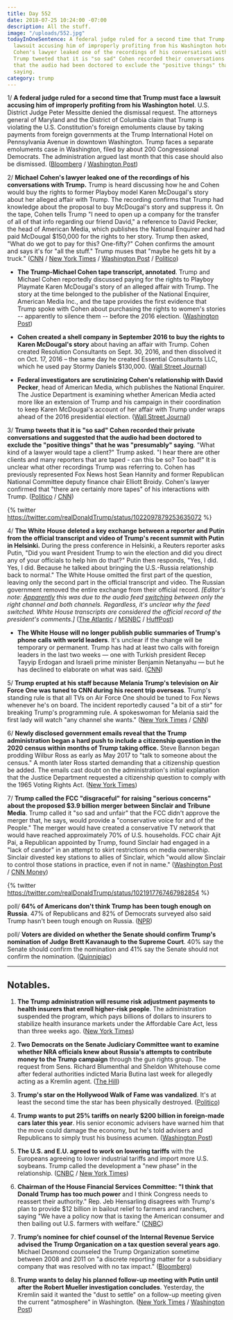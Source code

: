```yaml
---
title: Day 552
date: 2018-07-25 10:24:00 -07:00
description: All the stuff.
image: "/uploads/552.jpg"
todayInOneSentence: A federal judge ruled for a second time that Trump must face a
  lawsuit accusing him of improperly profiting from his Washington hotel; Michael
  Cohen's lawyer leaked one of the recordings of his conversations with Trump; and
  Trump tweeted that it is "so sad" Cohen recorded their conversations and suggested
  that the audio had been doctored to exclude the "positive things" that he was "presumably"
  saying.
category: trump
---
```


1/ **A federal judge ruled for a second time that Trump must face a lawsuit accusing him of improperly profiting from his Washington hotel**. U.S. District Judge Peter Messitte denied the dismissal request. The attorneys general of Maryland and the District of Columbia claim that Trump is violating the U.S. Constitution's foreign emoluments clause by taking payments from foreign governments at the Trump International Hotel on Pennsylvania Avenue in downtown Washington. Trump faces a separate emoluments case in Washington, filed by about 200 Congressional Democrats. The administration argued last month that this case should also be dismissed. ([Bloomberg](https://www.bloomberg.com/news/articles/2018-07-25/trump-must-face-emoluments-lawsuit-over-d-c-hotel-profits) / [Washington Post](https://www.washingtonpost.com/politics/federal-judge-allows-emoluments-case-against-trump-to-proceed/2018/07/25/c8070206-8fa4-11e8-8322-b5482bf5e0f5_story.html))

2/ **Michael Cohen's lawyer leaked one of the recordings of his conversations with Trump.** Trump is heard discussing how he and Cohen would buy the rights to former Playboy model Karen McDougal's story about her alleged affair with Trump. The recording confirms that Trump had knowledge about the proposal to buy McDougal's story and suppress it. On the tape, Cohen tells Trump "I need to open up a company for the transfer of all of that info regarding our friend David," a reference to David Pecker, the head of American Media, which publishes the National Enquirer and had paid McDougal $150,000 for the rights to her story. Trump then asked, "What do we got to pay for this? One-fifty?" Cohen confirms the amount and says it's for "all the stuff." Trump muses that "maybe he gets hit by a truck." ([CNN](https://www.cnn.com/2018/07/24/politics/michael-cohen-donald-trump-tape/index.html) / [New York Times](https://www.nytimes.com/2018/07/24/us/politics/trump-cohen-tape.html) / [Washington Post](https://www.washingtonpost.com/politics/transcript-of-cohen-tape-suggests-trump-knew-about-models-deal-to-sell-story-of-alleged-affair/2018/07/24/2b7a73c6-8fab-11e8-b769-e3fff17f0689_story.html) / [Politico](https://www.politico.com/story/2018/07/24/trump-tape-cohen-playboy-model-740413))

* **The Trump-Michael Cohen tape transcript, annotated**. Trump and Michael Cohen reportedly discussed paying for the rights to Playboy Playmate Karen McDougal's story of an alleged affair with Trump. The story at the time belonged to the publisher of the National Enquirer, American Media Inc., and the tape provides the first evidence that Trump spoke with Cohen about purchasing the rights to women's stories -- apparently to silence them -- before the 2016 election. ([Washington Post](https://www.washingtonpost.com/news/the-fix/wp/2018/07/24/the-trump-michael-cohen-tape-transcript-annotated/?utm_term=.07e76380ac6b))

* **Cohen created a shell company in September 2016 to buy the rights to Karen McDougal's story** about having an affair with Trump. Cohen created Resolution Consultants on Sept. 30, 2016, and then dissolved it on Oct. 17, 2016 – the same day he created Essential Consultants LLC, which he used pay Stormy Daniels $130,000. ([Wall Street Journal](https://www.wsj.com/articles/trumps-former-lawyer-michael-cohen-formed-delaware-company-to-pay-playboy-model-1532526807))

* **Federal investigators are scrutinizing Cohen's relationship with David Pecker**, head of American Media, which publishes the National Enquirer. The Justice Department is examining whether American Media acted more like an extension of Trump and his campaign in their coordination to keep Karen McDougal's account of her affair with Trump under wraps ahead of the 2016 presidential election. ([Wall Street Journal](https://www.wsj.com/articles/national-enquirers-years-long-dealings-with-trump-lawyer-fall-under-federal-scrutiny-1532534115))

3/ **Trump tweets that it is "so sad" Cohen recorded their private conversations and suggested that the audio had been doctored to exclude the "positive things" that he was "presumably" saying**. "What kind of a lawyer would tape a client?" Trump asked. "I hear there are other clients and many reporters that are taped - can this be so? Too bad!" It is unclear what other recordings Trump was referring to. Cohen has previously represented Fox News host Sean Hannity and former Republican National Committee deputy finance chair Elliott Broidy. Cohen's lawyer confirmed that "there are certainly more tapes" of his interactions with Trump. ([Politico](https://www.politico.com/story/2018/07/25/trump-cohen-tape-740418) / [CNN](https://www.cnn.com/2018/07/25/politics/donald-trump-twitter-michael-cohen/index.html))

{% twitter https://twitter.com/realDonaldTrump/status/1022097879253635072 %}

4/ **The White House deleted a key exchange between a reporter and Putin from the official transcript and video of Trump's recent summit with Putin in Helsinki.** During the press conference in Helsinki, a Reuters reporter asks Putin, "Did you want President Trump to win the election and did you direct any of your officials to help him do that?" Putin then responds, "Yes, I did. Yes, I did. Because he talked about bringing the U.S.-Russia relationship back to normal." The White House omitted the first part of the question, leaving only the second part in the official transcript and video. The Russian government removed the entire exchange from their official record. *\[Editor's note: [Apparently](https://www.washingtonpost.com/news/politics/wp/2018/07/25/no-the-white-house-didnt-intentionally-edit-a-question-to-putin-out-of-a-video/) this was due to the audio feed [switching](https://www.cnn.com/2018/07/25/politics/trump-putin-transcript/index.html) between only the right channel and both channels. Regardless, it's unclear why the feed switched. White House transcripts are considered the official record of the president's comments.\]* ([The Atlantic](https://www.theatlantic.com/international/archive/2018/07/trump-putin-press-conference-transcript/565385/) / [MSNBC](http://www.msnbc.com/rachel-maddow/watch/trump-white-house-edits-putin-support-for-trump-out-of-transcript-1284716611545?playlist=associated) / [HuffPost](https://www.huffingtonpost.com/entry/white-house-putin-trump-press-conference_us_5b5837d6e4b0fd5c73ca30ca))

* **The White House will no longer publish public summaries of Trump's phone calls with world leaders**. It's unclear if the change will be temporary or permanent. Trump has had at least two calls with foreign leaders in the last two weeks — one with Turkish president Recep Tayyip Erdogan and Israeli prime minister Benjamin Netanyahu — but he has declined to elaborate on what was said. ([CNN](https://www.cnn.com/2018/07/24/politics/foreign-leaders-call-white-house/index.html))

5/ **Trump erupted at his staff because Melania Trump's television on Air Force One was tuned to CNN during his recent trip overseas**. Trump's standing rule is that all TVs on Air Force One should be tuned to Fox News whenever he's on board. The incident reportedly caused "a bit of a stir" for breaking Trump's programming rule. A spokeswoman for Melania said the first lady will watch "any channel she wants." ([New York Times](https://www.nytimes.com/2018/07/24/us/politics/trump-putin-cnn.html) / [CNN](https://www.cnn.com/2018/07/25/politics/melania-trump-channel/index.html))

6/ **Newly disclosed government emails reveal that the Trump administration began a hard push to include a citizenship question in the 2020 census within months of Trump taking office.** Steve Bannon began prodding Wilbur Ross as early as May 2017 to "talk to someone about the census." A month later Ross started demanding that a citizenship question be added. The emails cast doubt on the administration's initial explanation that the Justice Department requested a citizenship question to comply with the 1965 Voting Rights Act. ([New York Times](https://www.nytimes.com/2018/07/24/us/census-citizenship-question.html))

7/ **Trump called the FCC "disgraceful" for raising "serious concerns" about the proposed $3.9 billion merger between Sinclair and Tribune Media**. Trump called it "so sad and unfair" that the FCC didn't approve the merger that, he says, would provide a "conservative voice for and of the People." The merger would have created a conservative TV network that would have reached approximately 70% of U.S. households. FCC chair Ajit Pai, a Republican appointed by Trump, found Sinclair had engaged in a "lack of candor" in an attempt to skirt restrictions on media ownership. Sinclair divested key stations to allies of Sinclair, which "would allow Sinclair to control those stations in practice, even if not in name." ([Washington Post](https://www.washingtonpost.com/technology/2018/07/25/trump-criticizes-fcc-moving-block-sinclair-tribune-merger/?utm_term=.799597b8410f) / [CNN Money](https://money.cnn.com/2018/07/25/media/trump-tweet-sinclair-tribune-fcc/index.html))

{% twitter https://twitter.com/realDonaldTrump/status/1021917767467982854 %}

poll/ **64% of Americans don't think Trump has been tough enough on Russia**. 47% of Republicans and 82% of Democrats surveyed also said Trump hasn't been tough enough on Russia. ([NPR](https://www.npr.org/2018/07/25/632109122/npr-pbs-newshour-marist-poll-americans-dont-think-trump-is-tough-enough-on-russi))

poll/ **Voters are divided on whether the Senate should confirm Trump's nomination of Judge Brett Kavanaugh to the Supreme Court**. 40% say the Senate should confirm the nomination and 41% say the Senate should not confirm the nomination. ([Quinnipiac](https://poll.qu.edu/national/release-detail?ReleaseID=2558))

---

## Notables.

1. **The Trump administration will resume risk adjustment payments to health insurers that enroll higher-risk people**. The administration suspended the program, which pays billions of dollars to insurers to stabilize health insurance markets under the Affordable Care Act, less than three weeks ago. ([New York Times](https://www.nytimes.com/2018/07/24/us/politics/trump-insurers-risk-payments.html))

2. **Two Democrats on the Senate Judiciary Committee want to examine whether NRA officials knew about Russia's attempts to contribute money to the Trump campaign** through the gun rights group. The request from Sens. Richard Blumenthal and Sheldon Whitehouse come after federal authorities indicted Maria Butina last week for allegedly acting as a Kremlin agent. ([The Hill](http://thehill.com/policy/national-security/398667-judiciary-dems-call-on-grassley-to-hold-public-hearings-on-nras-role))

3. **Trump's star on the Hollywood Walk of Fame was vandalized**. It's at least the second time the star has been physically destroyed. ([Politico](https://www.politico.com/story/2018/07/25/trump-walk-of-fame-vandalized-740420))

4. **Trump wants to put 25% tariffs on nearly $200 billion in foreign-made cars later this year**. His senior economic advisers have warned him that the move could damage the economy, but he's told advisers and Republicans to simply trust his business acumen. ([Washington Post](https://www.washingtonpost.com/business/economy/trump-pushes-25-percent-auto-tariff-as-top-advisers-scramble-to-stop-him/2018/07/25/f7b9af04-8f8a-11e8-8322-b5482bf5e0f5_story.html))

5. **The U.S. and E.U. agreed to work on lowering tariffs** with the Europeans agreeing to lower industrial tariffs and import more U.S. soybeans. Trump called the development a "new phase" in the relationship. ([CNBC](https://www.cnbc.com/2018/07/25/trump-we-hope-to-work-something-out-on-a-fair-trade-deal-with-europe.html) / [New York Times](https://www.nytimes.com/2018/07/25/us/politics/trump-europe-trade.html))

6. **Chairman of the House Financial Services Committee: "I think that Donald Trump has too much power** and I think Congress needs to reassert their authority." Rep. Jeb Hensarling disagrees with Trump's plan to provide $12 billion in bailout relief to farmers and ranchers, saying "We have a policy now that is taxing the American consumer and then bailing out U.S. farmers with welfare." ([CNBC](https://www.cnbc.com/2018/07/25/house-financial-services-chairman-splits-with-trump-on-farm-relief-pla.html))

7. **Trump’s nominee for chief counsel of the Internal Revenue Service advised the Trump Organication on a tax question several years ago**. Michael Desmond counseled the Trump Organization sometime between 2008 and 2011 on "a discrete reporting matter for a subsidiary company that was resolved with no tax impact." ([Bloomberg](https://www.bloomberg.com/news/articles/2018-07-25/irs-counsel-nominee-briefly-advised-trump-organization-on-taxes))

8. **Trump wants to delay his planned follow-up meeting with Putin until after the Robert Mueller investigation concludes**. Yesterday, the Kremlin said it wanted the "dust to settle" on a follow-up meeting given the current "atmosphere" in Washington. ([New York Times](https://www.nytimes.com/2018/07/25/us/politics/trump-putin-meeting.html) / [Washington Post](https://www.washingtonpost.com/politics/white-house-pushes-follow-up-trump-putin-meeting-to-next-year/2018/07/25/a8e1ed4c-9039-11e8-bcd5-9d911c784c38_story.html))
